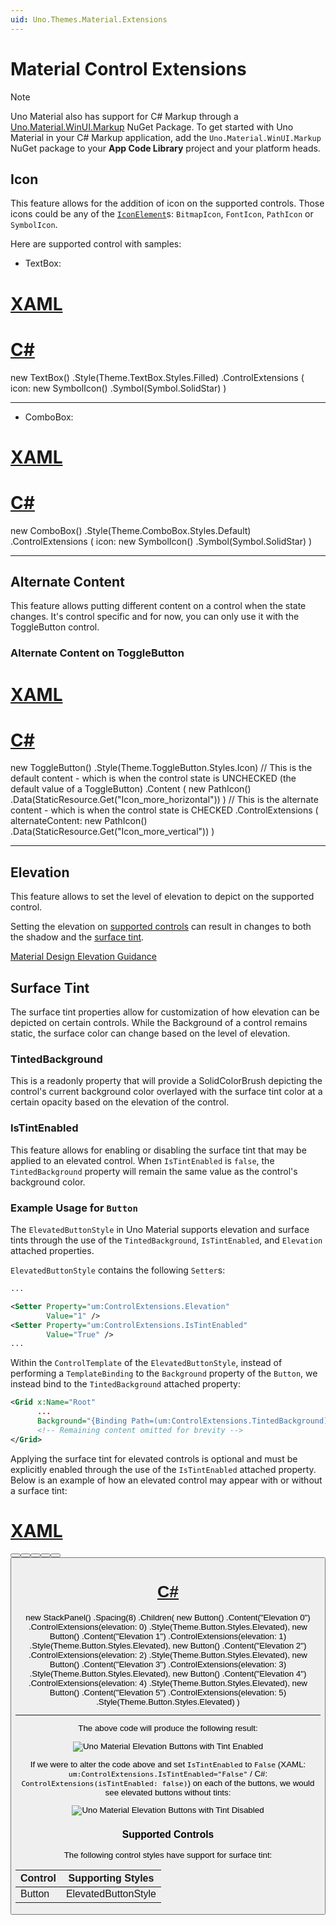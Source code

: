 ```yaml
---
uid: Uno.Themes.Material.Extensions
---
```


# Material Control Extensions

> [!NOTE]
> Uno Material also has support for C# Markup through a [Uno.Material.WinUI.Markup](https://www.nuget.org/packages/Uno.Material.WinUI.Markup) NuGet Package. To get started with Uno Material in your C# Markup application, add the `Uno.Material.WinUI.Markup` NuGet package to your **App Code Library** project and your platform heads.

## Icon

This feature allows for the addition of icon on the supported controls. Those icons could be any of the [`IconElement`](https://docs.microsoft.com/en-us/windows/windows-app-sdk/api/winrt/microsoft.ui.xaml.controls.iconelement)s: `BitmapIcon`, `FontIcon`, `PathIcon` or `SymbolIcon`.

Here are supported control with samples:

* TextBox:

# [**XAML**](#tab/xaml)

<TextBox Style="{StaticResource MaterialFilledTextBoxStyle}">
    <um:ControlExtensions.Icon>
        <SymbolIcon Symbol="SolidStar" />
    </um:ControlExtensions.Icon>
</ComboBox>


# [**C#**](#tab/csharp)

new TextBox()
    .Style(Theme.TextBox.Styles.Filled)
    .ControlExtensions
    (
        icon:
            new SymbolIcon()
                .Symbol(Symbol.SolidStar)
    )

***

* ComboBox:

# [**XAML**](#tab/xaml)

<ComboBox Style="{StaticResource MaterialComboBoxStyle}">
    <um:ControlExtensions.Icon>
        <SymbolIcon Symbol="SolidStar" />
    </um:ControlExtensions.Icon>
</ComboBox>

# [**C#**](#tab/csharp)

new ComboBox()
    .Style(Theme.ComboBox.Styles.Default)
    .ControlExtensions
    (
        icon:
            new SymbolIcon()
                .Symbol(Symbol.SolidStar)
    )

***

## Alternate Content

This feature allows putting different content on a control when the state changes.
It's control specific and for now, you can only use it with the ToggleButton control.

### Alternate Content on ToggleButton

# [**XAML**](#tab/xaml)

<ToggleButton Style="{StaticResource MaterialToggleButtonIconStyle}">
    <!-- This is the default content - which is when the control state is UNCHECKED (the default value of a ToggleButton) -->
    <PathIcon Data="{StaticResource Icon_more_horizontal}" />
    <!-- This is the alternate content - which is when the control state is CHECKED -->
    <um:ControlExtensions.AlternateContent>
        <PathIcon Data="{StaticResource Icon_more_vertical}" />
    </um:ControlExtensions.AlternateContent>
</ToggleButton>

# [**C#**](#tab/csharp)

new ToggleButton()
    .Style(Theme.ToggleButton.Styles.Icon)
    // This is the default content - which is when the control state is UNCHECKED (the default value of a ToggleButton)
    .Content
    (
        new PathIcon()
            .Data(StaticResource.Get<Geometry>("Icon_more_horizontal"))
    )
    // This is the alternate content - which is when the control state is CHECKED
    .ControlExtensions
    (
        alternateContent:
            new PathIcon()
                .Data(StaticResource.Get<Geometry>("Icon_more_vertical"))
    )

***

## Elevation

This feature allows to set the level of elevation to depict on the supported control.

Setting the elevation on [supported controls](#supported-controls) can result in changes to both the shadow and the [surface tint](#surface-tint).

[Material Design Elevation Guidance](https://m3.material.io/styles/elevation/overview)

## Surface Tint

The surface tint properties allow for customization of how elevation can be depicted on certain controls. While the Background of a control remains static, the surface color can change based on the level of elevation.

### TintedBackground

This is a readonly property that will provide a SolidColorBrush depicting the control's current background color overlayed with the surface tint color at a certain opacity based on the elevation of the control.

### IsTintEnabled

This feature allows for enabling or disabling the surface tint that may be applied to an elevated control. When `IsTintEnabled` is `false`, the `TintedBackground` property will remain the same value as the control's background color.

### Example Usage for `Button`

The `ElevatedButtonStyle` in Uno Material supports elevation and surface tints through the use of the `TintedBackground`, `IsTintEnabled`, and `Elevation` attached properties.

`ElevatedButtonStyle` contains the following `Setter`s:

```xml
...

<Setter Property="um:ControlExtensions.Elevation"
        Value="1" />
<Setter Property="um:ControlExtensions.IsTintEnabled"
        Value="True" />
...
```

Within the `ControlTemplate` of the `ElevatedButtonStyle`, instead of performing a `TemplateBinding` to the `Background` property of the `Button`, we instead bind to the `TintedBackground` attached property:

```xml
<Grid x:Name="Root"
      ...
      Background="{Binding Path=(um:ControlExtensions.TintedBackground), RelativeSource={RelativeSource TemplatedParent}}">
      <!-- Remaining content omitted for brevity -->
</Grid>
```

Applying the surface tint for elevated controls is optional and must be explicitly enabled through the use of the `IsTintEnabled` attached property. Below is an example of how an elevated control may appear  with or without a surface tint:

# [**XAML**](#tab/xaml)

<StackPanel Spacing="8">
    <Button Content="Elevation 0"
            um:ControlExtensions.Elevation="0"
            Style="{StaticResource MaterialElevatedButtonStyle}" />
    <Button Content="Elevation 1"
            um:ControlExtensions.Elevation="1"
            Style="{StaticResource MaterialElevatedButtonStyle}" />
    <Button Content="Elevation 2"
            um:ControlExtensions.Elevation="2"
            Style="{StaticResource MaterialElevatedButtonStyle}" />
    <Button Content="Elevation 3"
            um:ControlExtensions.Elevation="3"
            Style="{StaticResource MaterialElevatedButtonStyle}" />
    <Button Content="Elevation 4"
            um:ControlExtensions.Elevation="4"
            Style="{StaticResource MaterialElevatedButtonStyle}" />
    <Button Content="Elevation 5"
            um:ControlExtensions.Elevation="5"
            Style="{StaticResource MaterialElevatedButtonStyle}" />
</StackPanel> 


# [**C#**](#tab/csharp)

new StackPanel()
    .Spacing(8)
    .Children(
        new Button()
            .Content("Elevation 0")
            .ControlExtensions(elevation: 0)
            .Style(Theme.Button.Styles.Elevated),
        new Button()
            .Content("Elevation 1")
            .ControlExtensions(elevation: 1)
            .Style(Theme.Button.Styles.Elevated),
        new Button()
            .Content("Elevation 2")
            .ControlExtensions(elevation: 2)
            .Style(Theme.Button.Styles.Elevated),
        new Button()
            .Content("Elevation 3")
            .ControlExtensions(elevation: 3)
            .Style(Theme.Button.Styles.Elevated),
        new Button()
            .Content("Elevation 4")
            .ControlExtensions(elevation: 4)
            .Style(Theme.Button.Styles.Elevated),
        new Button()
            .Content("Elevation 5")
            .ControlExtensions(elevation: 5)
            .Style(Theme.Button.Styles.Elevated)
    )


***

The above code will produce the following result:

![Uno Material Elevation Buttons with Tint Enabled](assets/material-elevation-buttons.png)

If we were to alter the code above and set `IsTintEnabled` to `False` (XAML: `um:ControlExtensions.IsTintEnabled="False"` / C#: `ControlExtensions(isTintEnabled: false)`) on each of the buttons, we would see elevated buttons without tints:

![Uno Material Elevation Buttons with Tint Disabled](assets/material-elevation-buttons-shadow-only.png)

### Supported Controls

The following control styles have support for surface tint:

| Control | Supporting Styles   |
|---------|---------------------|
| Button  | ElevatedButtonStyle |
